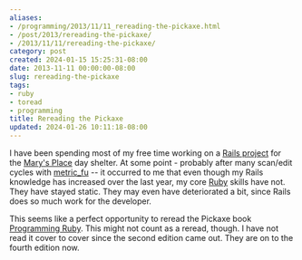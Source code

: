 ```yaml
---
aliases:
- /programming/2013/11/11_rereading-the-pickaxe.html
- /post/2013/rereading-the-pickaxe/
- /2013/11/11/rereading-the-pickaxe/
category: post
created: 2024-01-15 15:25:31-08:00
date: 2013-11-11 00:00:00-08:00
slug: rereading-the-pickaxe
tags:
- ruby
- toread
- programming
title: Rereading the Pickaxe
updated: 2024-01-26 10:11:18-08:00
---
```


I have been spending most of my free time working on a [Rails project](https://github.com/brianwisti/marysplace-rails) for the [Mary's Place](http://www.marysplaceseattle.org/) day shelter. At some point - probably after many scan/edit cycles with [metric_fu](https://github.com/metricfu/metric_fu) -- it occurred to me that even though my Rails knowledge has increased over the last year, my core [Ruby](../../../card/Ruby.md) skills have not. They have stayed static. They may even have deteriorated a bit, since Rails does so much work for the developer.

This seems like a perfect opportunity to reread the Pickaxe book [Programming Ruby](http://pragprog.com/book/ruby4/programming-ruby-1-9-2-0). This might not count as a reread, though. I have not read it cover to cover since the second edition came out. They are on to the fourth edition now.